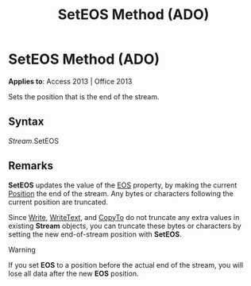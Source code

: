 ﻿---
title: SetEOS Method (ADO)
TOCTitle: SetEOS Method (ADO)
ms:assetid: d438eecf-7ab3-a07d-b6d5-8816db4aae7c
ms:mtpsurl: https://msdn.microsoft.com/library/JJ250063(v=office.15)
ms:contentKeyID: 48547933
ms.date: 09/18/2015
mtps_version: v=office.15
---

# SetEOS Method (ADO)


**Applies to**: Access 2013 | Office 2013

Sets the position that is the end of the stream.

## Syntax

*Stream*.SetEOS

## Remarks

**SetEOS** updates the value of the [EOS](eos-property-ado.md) property, by making the current [Position](position-property-ado.md) the end of the stream. Any bytes or characters following the current position are truncated.

Since [Write](write-method-ado.md), [WriteText](writetext-method-ado.md), and [CopyTo](copyto-method-ado.md) do not truncate any extra values in existing **Stream** objects, you can truncate these bytes or characters by setting the new end-of-stream position with **SetEOS**.


> [!WARNING]
> <P>If you set <STRONG>EOS</STRONG> to a position before the actual end of the stream, you will lose all data after the new <STRONG>EOS</STRONG> position.</P>


